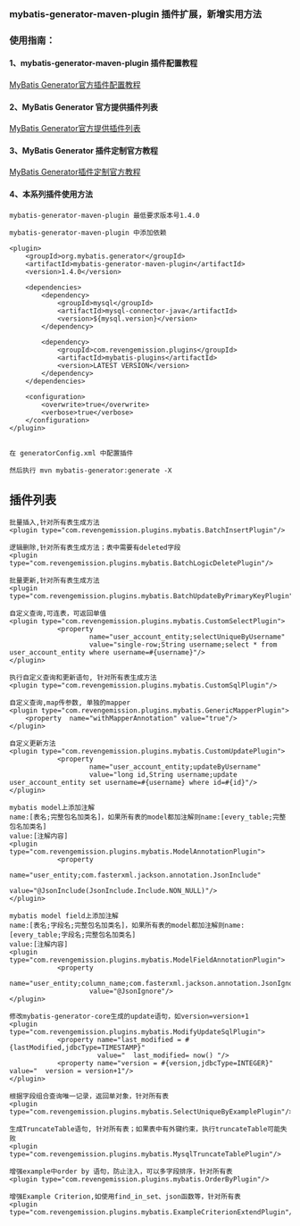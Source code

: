 
### mybatis-generator-maven-plugin 插件扩展，新增实用方法
### 使用指南：
#### 1、mybatis-generator-maven-plugin 插件配置教程
[MyBatis Generator官方插件配置教程](http://www.mybatis.org/generator/configreference/plugin.html)
#### 2、MyBatis Generator 官方提供插件列表
[MyBatis Generator官方提供插件列表](http://www.mybatis.org/generator/reference/plugins.html)
#### 3、MyBatis Generator 插件定制官方教程
[MyBatis Generator插件定制官方教程](http://www.mybatis.org/generator/reference/pluggingIn.html)
#### 4、本系列插件使用方法
````
mybatis-generator-maven-plugin 最低要求版本号1.4.0

mybatis-generator-maven-plugin 中添加依赖

<plugin>
    <groupId>org.mybatis.generator</groupId>
    <artifactId>mybatis-generator-maven-plugin</artifactId>
    <version>1.4.0</version>
    
    <dependencies>
        <dependency>
            <groupId>mysql</groupId>
            <artifactId>mysql-connector-java</artifactId>
            <version>${mysql.version}</version>
        </dependency>
    
        <dependency>
            <groupId>com.revengemission.plugins</groupId>
            <artifactId>mybatis-plugins</artifactId>
            <version>LATEST VERSION</version>
        </dependency>
    </dependencies>
    
    <configuration>
        <overwrite>true</overwrite>
        <verbose>true</verbose>
    </configuration>
</plugin>


在 generatorConfig.xml 中配置插件

然后执行 mvn mybatis-generator:generate -X

````
## 插件列表
````
批量插入,针对所有表生成方法
<plugin type="com.revengemission.plugins.mybatis.BatchInsertPlugin"/>
````

````
逻辑删除,针对所有表生成方法；表中需要有deleted字段
<plugin type="com.revengemission.plugins.mybatis.BatchLogicDeletePlugin"/>
````

````
批量更新,针对所有表生成方法
<plugin type="com.revengemission.plugins.mybatis.BatchUpdateByPrimaryKeyPlugin"/>
````

````
自定义查询,可连表，可返回单值
<plugin type="com.revengemission.plugins.mybatis.CustomSelectPlugin">
            <property
                    name="user_account_entity;selectUniqueByUsername"
                    value="single-row;String username;select * from user_account_entity where username=#{username}"/>
</plugin>
````

````
执行自定义查询和更新语句, 针对所有表生成方法
<plugin type="com.revengemission.plugins.mybatis.CustomSqlPlugin"/>
````

````
自定义查询,map传参数, 单独的mapper
<plugin type="com.revengemission.plugins.mybatis.GenericMapperPlugin">
    <property  name="withMapperAnnotation" value="true"/>
</plugin>
````


````
自定义更新方法
<plugin type="com.revengemission.plugins.mybatis.CustomUpdatePlugin">
            <property
                    name="user_account_entity;updateByUsername"
                    value="long id,String username;update user_account_entity set username=#{username} where id=#{id}"/>
</plugin>
````

````
mybatis model上添加注解
name:[表名;完整包名加类名]，如果所有表的model都加注解则name:[every_table;完整包名加类名]
value:[注解内容]
<plugin type="com.revengemission.plugins.mybatis.ModelAnnotationPlugin">
            <property
                    name="user_entity;com.fasterxml.jackson.annotation.JsonInclude"
                    value="@JsonInclude(JsonInclude.Include.NON_NULL)"/>
</plugin>
````

````
mybatis model field上添加注解
name:[表名;字段名;完整包名加类名]，如果所有表的model都加注解则name:[every_table;字段名;完整包名加类名]
value:[注解内容]
<plugin type="com.revengemission.plugins.mybatis.ModelFieldAnnotationPlugin">
            <property
                    name="user_entity;column_name;com.fasterxml.jackson.annotation.JsonIgnore"
                    value="@JsonIgnore"/>
</plugin>
````

````
修改mybatis-generator-core生成的update语句，如version=version+1
<plugin type="com.revengemission.plugins.mybatis.ModifyUpdateSqlPlugin">
            <property name="last_modified = #{lastModified,jdbcType=TIMESTAMP}"
                      value="  last_modified= now() "/>
            <property name="version = #{version,jdbcType=INTEGER}" value="  version = version+1"/>
</plugin>

````

````
根据字段组合查询唯一记录，返回单对象，针对所有表
<plugin type="com.revengemission.plugins.mybatis.SelectUniqueByExamplePlugin"/>
````

````
生成TruncateTable语句, 针对所有表；如果表中有外键约束，执行truncateTable可能失败
<plugin type="com.revengemission.plugins.mybatis.MysqlTruncateTablePlugin"/>
````

````
增强example中order by 语句，防止注入，可以多字段排序，针对所有表
<plugin type="com.revengemission.plugins.mybatis.OrderByPlugin"/>
````

````
增强Example Criterion,如使用find_in_set、json函数等，针对所有表
<plugin type="com.revengemission.plugins.mybatis.ExampleCriterionExtendPlugin"/>
````





